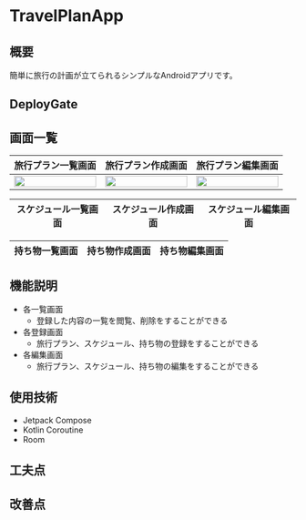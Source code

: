 # TravelPlanApp
## 概要
簡単に旅行の計画が立てられるシンプルなAndroidアプリです。

## DeployGate

## 画面一覧
|旅行プラン一覧画面|旅行プラン作成画面|旅行プラン編集画面|
|---|---|---|
|<img src="https://github.com/KoheiTetsuka/TravelPlanApp/assets/58130056/f6783e22-fd60-4683-bb1f-7d426a3db9ca" width="100%">|<img src="https://github.com/KoheiTetsuka/TravelPlanApp/assets/58130056/c828e704-2cd6-4bdd-818d-5a93db070e24" width="100%">|<img src="https://github.com/KoheiTetsuka/TravelPlanApp/assets/58130056/0bd8e14a-692e-4970-9ca6-7f6f46ec6f06" width="100%">|

|スケジュール一覧画面|スケジュール作成画面|スケジュール編集画面|
|---|---|---|

|持ち物一覧画面|持ち物作成画面|持ち物編集画面|
|---|---|---|

## 機能説明
+ 各一覧画面
  + 登録した内容の一覧を閲覧、削除をすることができる
+ 各登録画面
  + 旅行プラン、スケジュール、持ち物の登録をすることができる
+ 各編集画面
  + 旅行プラン、スケジュール、持ち物の編集をすることができる

## 使用技術
+ Jetpack Compose
+ Kotlin Coroutine
+ Room

## 工夫点

## 改善点
